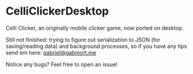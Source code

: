 # CelliClickerDesktop
Celli Clicker, an originally mobile clicker game, now ported on desktop.

Still not finished:
trying to figure out serialization to JSON (for saving/reading data) and background processes, so if you have any tips send em here: gabriel@gabmort.me

Notice any bugs? Feel free to open an issue!
